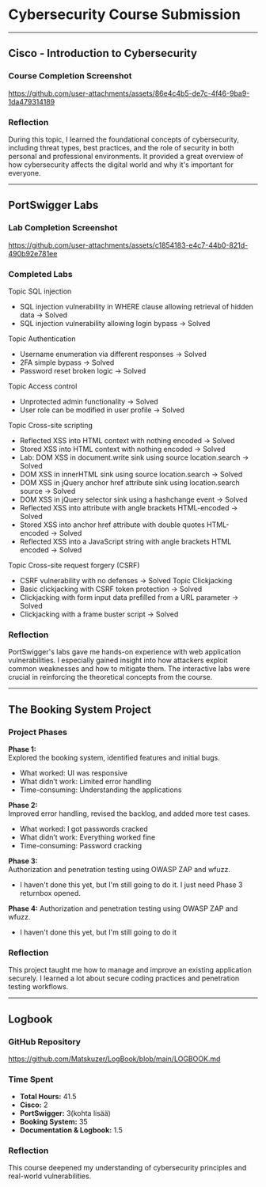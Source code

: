 # Cybersecurity Course Submission

---

## Cisco - Introduction to Cybersecurity

### Course Completion Screenshot  
https://github.com/user-attachments/assets/86e4c4b5-de7c-4f46-9ba9-1da479314189


### Reflection  
During this topic, I learned the foundational concepts of cybersecurity, including threat types, best practices, and the role of security in both personal and professional environments. It provided a great overview of how cybersecurity affects the digital world and why it's important for everyone.

---

## PortSwigger Labs

### Lab Completion Screenshot
https://github.com/user-attachments/assets/c1854183-e4c7-44b0-821d-490b92e781ee



### Completed Labs

Topic SQL injection
- SQL injection vulnerability in WHERE clause allowing retrieval of hidden data → Solved
- SQL injection vulnerability allowing login bypass → Solved

Topic Authentication
- Username enumeration via different responses → Solved
- 2FA simple bypass → Solved
- Password reset broken logic → Solved

Topic Access control
- Unprotected admin functionality → Solved
- User role can be modified in user profile → Solved

Topic Cross-site scripting
- Reflected XSS into HTML context with nothing encoded → Solved
- Stored XSS into HTML context with nothing encoded → Solved
- Lab: DOM XSS in document.write sink using source location.search → Solved
- DOM XSS in innerHTML sink using source location.search → Solved
- DOM XSS in jQuery anchor href attribute sink using location.search source → Solved
- DOM XSS in jQuery selector sink using a hashchange event → Solved
- Reflected XSS into attribute with angle brackets HTML-encoded → Solved
- Stored XSS into anchor href attribute with double quotes HTML-encoded → Solved
- Reflected XSS into a JavaScript string with angle brackets HTML encoded → Solved

 Topic Cross-site request forgery (CSRF)
 - CSRF vulnerability with no defenses → Solved
  Topic Clickjacking
 - Basic clickjacking with CSRF token protection → Solved
 - Clickjacking with form input data prefilled from a URL parameter → Solved
 - Clickjacking with a frame buster script → Solved


### Reflection  
PortSwigger's labs gave me hands-on experience with web application vulnerabilities. I especially gained insight into how attackers exploit common weaknesses and how to mitigate them. The interactive labs were crucial in reinforcing the theoretical concepts from the course.

---

## The Booking System Project

### Project Phases

**Phase 1:**  
Explored the booking system, identified features and initial bugs.  
- What worked: UI was responsive  
- What didn’t work: Limited error handling  
- Time-consuming: Understanding the applications

**Phase 2:**  
Improved error handling, revised the backlog, and added more test cases.  
- What worked: I got passwords cracked  
- What didn’t work: Everything worked fine  
- Time-consuming: Password cracking  

**Phase 3:**  
Authorization and penetration testing using OWASP ZAP and wfuzz.  
-   I haven't done this yet, but I'm still going to do it. I just need Phase 3 returnbox opened. 

**Phase 4:**
Authorization and penetration testing using OWASP ZAP and wfuzz.

-   I haven't done this yet, but I'm still going to do it

### Reflection  
This project taught me how to manage and improve an existing application securely. I learned a lot about secure coding practices and penetration testing workflows.

---

## Logbook

### GitHub Repository  
https://github.com/Matskuzer/LogBook/blob/main/LOGBOOK.md

### Time Spent

- **Total Hours:** 41.5  
- **Cisco:** 2  
- **PortSwigger:** 3(kohta lisää)
- **Booking System:**  35
- **Documentation & Logbook:** 1.5

### Reflection  
This course deepened my understanding of cybersecurity principles and real-world vulnerabilities.

